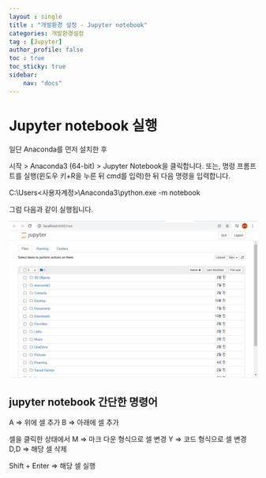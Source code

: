 ```yaml
---
layout : single
title : "개발환경 설정 - Jupyter notebook"
categories: 개발환경설정
tag : [Jupyter]
author_profile: false
toc : true
toc_sticky: true
sidebar:
    nav: "docs"
---
```


# Jupyter notebook 실행

일단 Anaconda를 먼저 설치한 후

시작 > Anaconda3 (64-bit) > Jupyter Notebook을 클릭합니다. 또는, 명령 프롬프트를 실행(윈도우 키+R을 누른 뒤 cmd를 입력)한 뒤 다음 명령을 입력합니다.

C:\Users\<사용자계정>\Anaconda3\python.exe -m notebook

그럼 다음과 같이 실행됩니다.

![1](/images/jupyter.PNG)


## jupyter notebook 간단한 명령어

A => 위에 셀 추가
B => 아래에 셀 추가

셀을 클릭한 상태에서
M => 마크 다운 형식으로 셀 변경
Y => 코드 형식으로 셀 변경
D,D => 해당 셀 삭제

Shift + Enter => 해당 셀 실행

